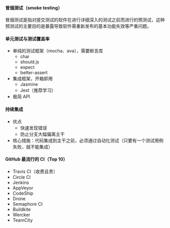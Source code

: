 #### 冒烟测试（smoke testing）

冒烟测试是指对提交测试的软件在进行详细深入的测试之前而进行的预测试，这种预测试的主要目的是暴露导致软件需重新发布的基本功能失效等严重问题。

#### 单元测试与测试覆盖率

- 单纯的测试框架（mocha、ava），需要断言库
  - chai
  - should.js
  - expect
  - better-assert
- 集成框架，开箱即用
  - Jasmine
  - Jest（推荐学习）
- 极简 API

#### 持续集成

- 优点
  - 快速发现错误
  - 防止分支大幅偏离主干
- 核心措施：代码集成到主干之前，必须通过自动化测试（只要有一个测试用例失败，就不能集成）

#### GitHub 最流行的 CI（Top 10）

- Travis CI（收费且贵）
- Circle CI
- Jenkins
- AppVeyor
- CodeShip
- Drone
- Semaphore CI
- Buildkite
- Wercker
- TeamCity

